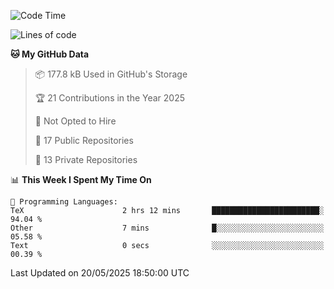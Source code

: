 <!--START_SECTION:waka-->
![Code Time](http://img.shields.io/badge/Code%20Time-1%2C114%20hrs%201%20min-blue)

![Lines of code](https://img.shields.io/badge/From%20Hello%20World%20I%27ve%20Written-224.9%20thousand%20lines%20of%20code-blue)

**🐱 My GitHub Data** 

> 📦 177.8 kB Used in GitHub's Storage 
 > 
> 🏆 21 Contributions in the Year 2025
 > 
> 🚫 Not Opted to Hire
 > 
> 📜 17 Public Repositories 
 > 
> 🔑 13 Private Repositories 
 > 
📊 **This Week I Spent My Time On** 

```text
💬 Programming Languages: 
TeX                      2 hrs 12 mins       ████████████████████████░   94.04 % 
Other                    7 mins              █░░░░░░░░░░░░░░░░░░░░░░░░   05.58 % 
Text                     0 secs              ░░░░░░░░░░░░░░░░░░░░░░░░░   00.39 % 
```


 Last Updated on 20/05/2025 18:50:00 UTC
<!--END_SECTION:waka-->
